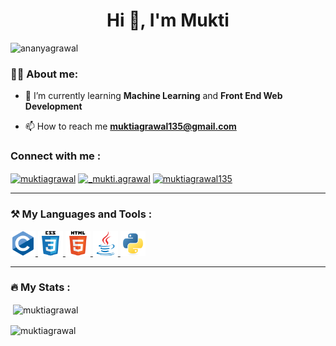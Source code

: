 <h1 align="center">Hi 👋, I'm Mukti</h1>

<p align="left"> <img src="https://komarev.com/ghpvc/?username=ananyagrawal&label=Profile%20views&color=0e75b6&style=flat" alt="ananyagrawal" /> </p>

### 👨‍💻 About me:

- 🌱 I’m currently learning **Machine Learning** and **Front End Web Development**

- 📫 How to reach me **muktiagrawal135@gmail.com**

### Connect with me :

<p align="left">
<p align="left">
<a href="https://linkedin.com/in/muktiagrawal" target="blank"><img align="center" src="https://raw.githubusercontent.com/rahuldkjain/github-profile-readme-generator/master/src/images/icons/Social/linked-in-alt.svg" alt="muktiagrawal" height="30" width="40" /></a>
<a href="https://instagram.com/_mukti.agrawal" target="blank"><img align="center" src="https://raw.githubusercontent.com/rahuldkjain/github-profile-readme-generator/master/src/images/icons/Social/instagram.svg" alt="_mukti.agrawal" height="30" width="40" /></a>
<a href="https://www.hackerrank.com/muktiagrawal135" target="blank"><img align="center" src="https://raw.githubusercontent.com/rahuldkjain/github-profile-readme-generator/master/src/images/icons/Social/hackerrank.svg" alt="muktiagrawal135" height="30" width="40" /></a>
</p>

---

### ⚒️ My Languages and Tools :

<p align="left"> <a href="https://www.cprogramming.com/" target="_blank" rel="noreferrer"> <img src="https://raw.githubusercontent.com/devicons/devicon/master/icons/c/c-original.svg" alt="c" width="40" height="40"/> </a> <a href="https://www.w3schools.com/css/" target="_blank" rel="noreferrer"> <img src="https://raw.githubusercontent.com/devicons/devicon/master/icons/css3/css3-original-wordmark.svg" alt="css3" width="40" height="40"/> </a> <a href="https://www.w3.org/html/" target="_blank" rel="noreferrer"> <img src="https://raw.githubusercontent.com/devicons/devicon/master/icons/html5/html5-original-wordmark.svg" alt="html5" width="40" height="40"/> </a> <a href="https://www.java.com" target="_blank" rel="noreferrer"> <img src="https://raw.githubusercontent.com/devicons/devicon/master/icons/java/java-original.svg" alt="java" width="40" height="40"/> </a> <a href="https://www.python.org" target="_blank" rel="noreferrer"> <img src="https://raw.githubusercontent.com/devicons/devicon/master/icons/python/python-original.svg" alt="python" width="40" height="40"/> </a> </p>

--- 
### :fire: My Stats :

<p>&nbsp;<img align="center" src="https://github-readme-stats.vercel.app/api?username=muktiagrawal&show_icons=true&locale=en" alt="muktiagrawal" /></p>

<p><img align="center" src="https://github-readme-streak-stats.herokuapp.com/?user=muktiagrawal&" alt="muktiagrawal" /></p>

